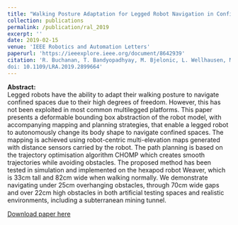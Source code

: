 ```yaml
---
title: "Walking Posture Adaptation for Legged Robot Navigation in Confined Spaces"
collection: publications
permalink: /publication/ral_2019
excerpt: ''
date: 2019-02-15
venue: 'IEEE Robotics and Automation Letters'
paperurl: 'https://ieeexplore.ieee.org/document/8642939'
citation: 'R. Buchanan, T. Bandyopadhyay, M. Bjelonic, L. Wellhausen, M. Hutter and N. Kottege, "Walking Posture Adaptation for Legged Robot Navigation in Confined Spaces," in IEEE Robotics and Automation Letters.
doi: 10.1109/LRA.2019.2899664'
---
```


**Abstract:**<br>
Legged robots have the ability to adapt their walking posture to navigate confined spaces due to their high degrees of freedom. However, this has not been exploited in most common multilegged platforms. This paper presents a deformable bounding box abstraction of the robot model, with accompanying mapping and planning strategies, that enable a legged robot to autonomously change its body shape to navigate confined spaces. The mapping is achieved using robot-centric multi-elevation maps generated with distance sensors carried by the robot. The path planning is based on the trajectory optimisation algorithm CHOMP which creates smooth trajectories while avoiding obstacles. The proposed method has been tested in simulation and implemented on the hexapod robot Weaver, which is 33cm tall and 82cm wide when walking normally. We demonstrate navigating under 25cm overhanging obstacles, through 70cm wide gaps and over 22cm high obstacles in both artificial testing spaces and realistic environments, including a subterranean mining tunnel.

[Download paper here](http://academicpages.github.io/files/2019_ral_buchanan.pdf)